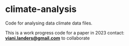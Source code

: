 # climate-analysis
Code for analysing data climate data files.

This is a work progress code for a paper in 2023
contact: **viani.landers@gmail.com** to collaborate
